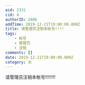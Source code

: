 ```yaml
---
aid: 2331
cid: 4
authorID: 2806
addTime: 2019-12-21T19:00:00.000Z
title: 请管理员注销本帐号!!!!
tags:
    - 帐号
    - 管理员
    - 注销
comments: []
date: 2019-12-21T19:00:00.000Z
category: 水
---
```


请管理员注销本帐号!!!!!!!!
